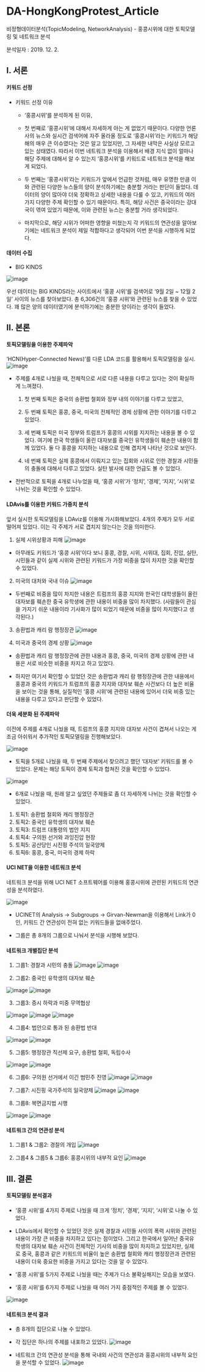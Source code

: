 # DA-HongKongProtest_Article
비정형데이터분석(TopicModeling, NetworkAnalysis) - 홍콩시위에 대한 토픽모델링 및 네트워크 분석

분석일자 : 2019. 12. 2.

## I. 서론
#### 키워드 선정
- 키워드 선정 이유

  - ‘홍콩시위’를 분석하게 된 이유, 

  - 첫 번째로 ‘홍콩시위’에 대해서 자세하게 아는 게 없었기 때문이다. 다양한 언론사의 뉴스와 실시간 검색어에 자주 올라올 정도로 ‘홍콩시위’라는 키워드가 해당 해의 매우 큰 이슈였다는 것은 알고 있었지만, 그 자세한 내막은 사실상 모르고 있는 상태였다. 따라서 이번 네트워크 분석을 이용해서 배경 지식 없이 얼마나 해당 주제에 대해서 알 수 있는지 ‘홍콩시위’를 키워드로 네트워크 분석을 해보게 되었다. 

  - 두 번째는 ‘홍콩시위’라는 키워드가 앞에서 언급한 것처럼, 매우 유명한 만큼 이와 관련된 다양한 뉴스들의 양이 분석하기에는 충분할 거라는 판단이 들었다. 데이터의 양이 많아야 더욱 정확하고 상세한 내용을 다룰 수 있고, 키워드의 여러 가지 다양한 주제 확인할 수 있기 때문이다. 특히, 해당 사건은 중국이라는 강대국이 엮여 있었기 때문에, 이와 관련된 뉴스는 충분할 거라 생각되었다.

  - 마지막으로, 해당 시위가 어떠한 영향을 미쳤는지 각 키워드의 연관성을 알아보기에는 네트워크 분석이 제일 적합하다고 생각되어 이번 분석을 시행하게 되었다.

#### 데이터 수집
- BIG KINDS

![image](https://user-images.githubusercontent.com/59859965/161910886-89ac4cda-043e-491f-adad-f0dff2321132.png)

우선 데이터는 BIG KINDS라는 사이트에서 ‘홍콩 시위’를 검색어로 ‘9월 2일 ~ 12월 2일’ 사이의 뉴스를 찾아보았다. 총 6,306건의 ‘홍콩 시위’와 관련된 뉴스를 찾을 수 있었다. 꽤 많은 양의 데이터였기에 분석하기에는 충분한 양이라는 생각이 들었다.

## II. 본론

#### 토픽모델링을 이용한 주제파악

‘HCN(Hyper-Connected News)’를 다룬 LDA 코드를 활용해서 토픽모델링을 실시.
![image](https://user-images.githubusercontent.com/59859965/161910941-42ee5247-2ce4-4838-b0ff-eacf43cd6544.png)


- 주제를 4개로 나눴을 때, 전체적으로 서로 다른 내용을 다루고 있다는 것이 확실하게 느껴졌다. 

  1. 첫 번째 토픽은 중국의 송환법 철회와 정부 내의 이야기를 다루고 있었고, 

  2. 두 번째 토픽은 홍콩, 중국, 미국의 전체적인 경제 상황에 관한 이야기를 다루고 있었다. 

  3. 세 번째 토픽은 미국 정부와 트럼프가 홍콩의 시위를 지지하는 내용을 볼 수 있었다. 여기에 한국 학생들이 올린 대자보를 중국인 유학생들이 훼손한 내용이 함께 있었다. 둘 다 홍콩을 지지하는 내용으로 인해 겹치게 나타난 것으로 보인다. 

  4. 네 번째 토픽은 실제 홍콩에서 이뤄지고 있는 집회와 시위로 인한 경찰과 시민들의 충돌에 대해서 다루고 있었다. 실탄 발사에 대한 언급도 볼 수 있었다.

- 전반적으로 토픽을 4개로 나누었을 때, ‘홍콩 시위’가 ‘정치’, ‘경제’, ‘지지’, ‘시위’로 나뉘는 것을 확인할 수 있었다.

#### LDAvis를 이용한 키워드 가중치 분석

앞서 실시한 토픽모델링을 LDAviz를 이용해 가시화해보았다. 
4개의 주제가 모두 서로 떨어져 있었다. 이는 각 주제가 서로 겹치지 않는다는 것을 의미한다.

1. 실제 시위상황과 피해
![image](https://user-images.githubusercontent.com/59859965/161910726-fe18bc27-dd05-4667-81c3-25b8a277dd1a.png)

- 아무래도 키워드가 ‘홍콩 시위’이다 보니 홍콩, 경찰, 시위, 시위대, 집회, 진압, 실탄, 시민들과 같이 실제 시위와 관련된 키워드가 가장 비중을 많이 차지한 것을 확인할 수 있었다.

2. 미국의 대처와 국내 이슈
![image](https://user-images.githubusercontent.com/59859965/161911914-558a47ba-f2d5-440f-b74c-938e16063ea6.png)

- 두번째로 비중을 많이 차지한 내용은 트럼프의 홍콩 지지와 한국인 대학생들이 올린 대자보를 훼손한 중국 유학생에 관한 내용이 비중을 많이 차지했다. (사람들이 관심을 가지기 쉬운 내용이라 기사화가 많이 되었기 때문에 비중을 많이 차지했다고 생각된다.) 

3. 송환법과 캐리 람 행정장관
![image](https://user-images.githubusercontent.com/59859965/161911932-2e26fd75-5a43-48d3-8999-58134ab4950c.png)

4. 미국과 중국의 경제 상황
![image](https://user-images.githubusercontent.com/59859965/161911947-163f92a5-751f-4e1b-b09f-57b6dd257b94.png)

- 송환법과 캐리 람 행정장관에 관한 내용과 홍콩, 중국, 미국의 경제 상황에 관한 내용은 서로 비슷한 비중을 차지고 하고 있었다. 

- 하지만 여기서 확인할 수 있었던 것은 송환법과 캐리 람 행정장관에 관한 내용에서 홍콩과 중국의 키워드가 트럼프의 홍콩 지지와 대자보 훼손 사건보다 더 높은 비율을 보이는 것을 통해, 실질적인 ‘홍콩 시위’에 관련된 내용에 있어서 더욱 비중 있는 내용을 다루고 있다고 판단할 수 있었다.

#### 더욱 세분화 된 주제파악
이전에 주제를 4개로 나눴을 때, 트럼프의 홍콩 지지와 대자보 사건이 겹쳐서 나오는 게 조금 아쉬워서 추가적인 토픽모델링을 진행해보았다. 

![image](https://user-images.githubusercontent.com/59859965/161915679-e1f10c65-23d7-499b-a124-2426997539a2.png)

- 토픽을 5개로 나눴을 때, 두 번째 주제에서 찾으려고 했던 ‘대자보’ 키워드를 볼 수 있었다. 문제는 해당 토픽이 경제 토픽과 합쳐진 것을 확인할 수 있었다.

![image](https://user-images.githubusercontent.com/59859965/161915787-a4cd0e7d-6f5c-47db-b465-f11197144801.png)

- 6개로 나눴을 때, 원래 알고 싶었던 주제들로 좀 더 자세하게 나뉘는 것을 확인할 수 있었다. 
1. 토픽1: 송환법 철회와 캐리 행정장관
2. 토픽2: 중국인 유학생의 대자보 훼손
3. 토픽3: 트럼프 대통령의 법안 지지
4. 토픽4: 구의원 선거와 과잉진압 현장
5. 토픽5: 공산당인 시진핑 주석의 일국양제
6. 토픽6: 홍콩, 중국, 미국의 경제 하락 

#### UCI NET을 이용한 네트워크 분석

네트워크 분석을 위해 UCI NET 소프트웨어를 이용해 홍콩시위에 관련된 키워드의 연관성을 분석하였다.

![image](https://user-images.githubusercontent.com/59859965/161916488-8d534479-c475-41fb-931b-af1c95a6ecc5.png)

- UCINET의 Analysis -> Subgroups -> Girvan-Newman을 이용해서 Link가 0인, 키워드 간 연관성이 전혀 없는 키워드들을 없애주었다.

- 그룹은 총 8개의 그룹으로 나눠서 분석을 시행해 보았다.

#### 네트워크 개별집단 분석

1. 그룹1: 경찰과 시민의 충돌
![image](https://user-images.githubusercontent.com/59859965/161917160-d629a3a0-bf73-4498-b866-8a30546aaa79.png)
![image](https://user-images.githubusercontent.com/59859965/161917451-3f5ab2eb-457d-4ee6-a32e-2b63ff6f9ea8.png)


2. 그룹2: 중국인 유학생의 대자보 훼손

![image](https://user-images.githubusercontent.com/59859965/161917524-ab926dc3-59a4-4b5b-ab40-b38f107567b6.png)
![image](https://user-images.githubusercontent.com/59859965/161917606-29353a8a-12cf-4393-bd11-93b865ce67ac.png)


3. 그룹3: 증시 하락과 미중 무역협상

![image](https://user-images.githubusercontent.com/59859965/161919285-0f5f4b53-9ac9-4e1c-bbb3-602edea326ef.png)
![image](https://user-images.githubusercontent.com/59859965/161919328-127550f4-e440-4899-92df-1bccb21107e9.png)
![image](https://user-images.githubusercontent.com/59859965/161919356-54481a22-6dce-40dd-8795-0d9473425faf.png)

4. 그룹4: 법안으로 통과 된 송환법 반대

![image](https://user-images.githubusercontent.com/59859965/161919172-e4967b5c-2bfa-433c-8ab5-55c3fbb22d77.png)
![image](https://user-images.githubusercontent.com/59859965/161919226-f4ed12fe-4207-4128-a852-b7811e68ad5a.png)


5. 그룹5: 행정장관 직선제 요구, 송환법 철회, 독립수사

![image](https://user-images.githubusercontent.com/59859965/161919491-e64f2ff6-7ab3-4865-adea-f9c6737a34e9.png)
![image](https://user-images.githubusercontent.com/59859965/161919529-5292dae7-1503-4e8d-a196-86b5068bc1c6.png)


6. 그룹6: 구의원 선거에서 이긴 범민주 진영
![image](https://user-images.githubusercontent.com/59859965/161919575-ac4a833e-7e46-4744-80b3-380cf48ce498.png)
![image](https://user-images.githubusercontent.com/59859965/161919608-0e9536ec-0a16-4f19-adea-68944aafed1c.png)


7. 그룹7: 시진핑 국가주석의 일국양제
![image](https://user-images.githubusercontent.com/59859965/161919668-2f5904c1-4c61-4577-bbcc-21e0c6311913.png)
![image](https://user-images.githubusercontent.com/59859965/161919701-69dd1592-1e0a-4825-bd68-f37982691eff.png)

8. 그룹8: 복면금지법 시행

![image](https://user-images.githubusercontent.com/59859965/161918828-03c5b7e5-c675-47b3-9b2c-6588217612c4.png)
![image](https://user-images.githubusercontent.com/59859965/161918885-719e3752-76fc-44f6-aa63-83c7ce51e84b.png)



#### 네트워크 간의 연관성 분석

1. 그룹1 & 그룹2: 경찰의 개입
![image](https://user-images.githubusercontent.com/59859965/161917999-c7d23fe3-e772-4f52-a384-d7256e47b56c.png)


2. 그룹4 & 그룹5 & 그룹6: 홍콩시위의 내부적 요인
![image](https://user-images.githubusercontent.com/59859965/161917943-861eff52-28b5-4a2c-9ddf-9f7988050d39.png)

## III. 결론

#### 토픽모델링 분석결과

- ‘홍콩 시위’를 4가지 주제로 나눴을 때 크게 ‘정치’, ‘경제’, ‘지지’, ‘시위’로 나눌 수 있었다.

- LDAvis에서 확인할 수 있었던 것은 실제 경찰과 시민들 사이의 폭력 시위와 관련된 내용이 가장 큰 비중을 차지하고 있다는 점이었다. 그리고 한국에서 일어난 중국유학생의 대자보 훼손 사건이 전체적인 기사의 비중을 많이 차지하고 있었지만, 실제로 중국, 홍콩과 같은 키워드의 비율이 높은 송환법 철회와 캐리 행정장관과 관련된 내용이 더욱 중요한 비중을 가지고 있다는 것을 알 수 있었다.

- ‘홍콩 시위’를 5가지 주제로 나눴을 때는 주제가 다소 불확실해지는 모습을 보였다.

- ‘홍콩 시위’를 6가지 주제로 나눴을 때 여러 가지 중점적인 주제를 볼 수 있었다.

![image](https://user-images.githubusercontent.com/59859965/161918552-9a77518c-4f86-4c0d-8f40-52449babf803.png)

#### 네트워크 분석 결과

- 총 8개의 집단으로 나눌 수 있었다.

- 각 집단은 하나의 주제를 내포하고 있었다.
![image](https://user-images.githubusercontent.com/59859965/161918670-b88d0e5a-d568-4f9a-9f60-06e5eb0f05fc.png)


- 네트워크 간의 연관성 분석을 통해 국내외 사건의 연관성과 홍콩시위의 내부적 요인을 분석할 수 있었다.
![image](https://user-images.githubusercontent.com/59859965/161918727-e2004b79-8d57-45fb-ab6e-1d42202b37f4.png)






